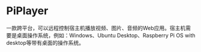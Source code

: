 # PiPlayer
一款跨平台，可以远程控制宿主机播放视频、图片、音频的Web应用。宿主机需要是桌面操作系统，例如：Windows、Ubuntu Desktop、Raspberry Pi OS with desktop等带有桌面的操作系统。
